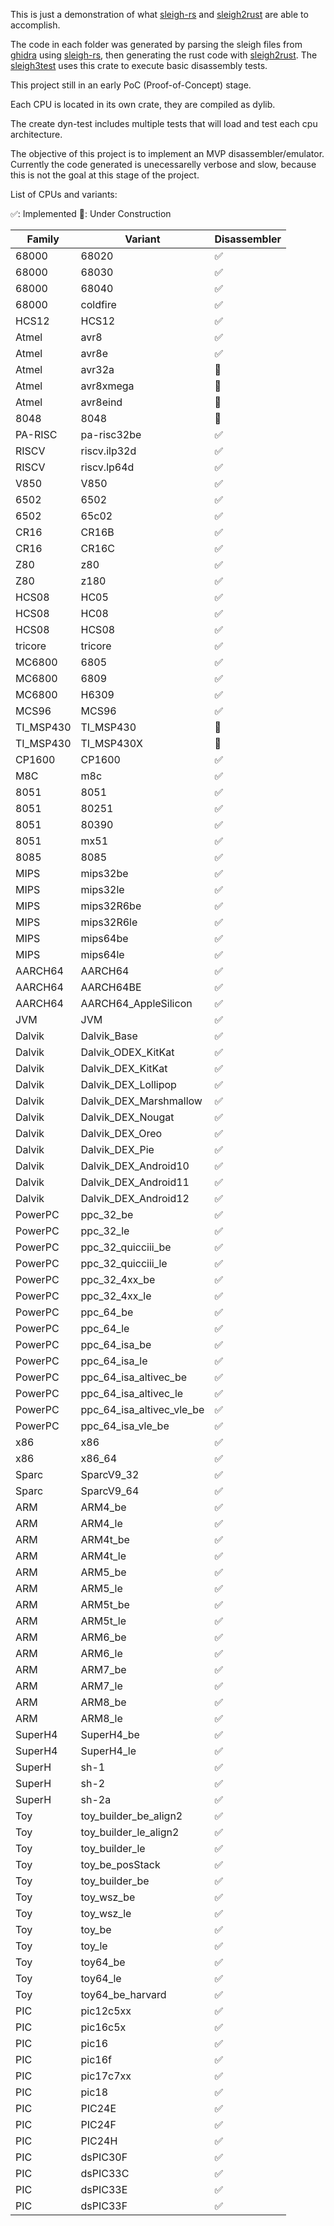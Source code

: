 This is just a demonstration of what
[sleigh-rs](https://github.com/rbran/sleigh-rs) and
[sleigh2rust](https://github.com/rbran/sleigh2rust) are able to accomplish.

The code in each folder was generated by parsing the sleigh files from
[ghidra](https://github.com/NationalSecurityAgency/ghidra) using
[sleigh-rs](https://github.com/rbran/sleigh-rs), then generating the rust code
with [sleigh2rust](https://github.com/rbran/sleigh2rust).
The [sleigh3test](https://github.com/rbran/sleigh3test) uses this crate to
execute basic disassembly tests.

This project still in an early PoC (Proof-of-Concept) stage.

Each CPU is located in its own crate, they are compiled as dylib.

The create dyn-test includes multiple tests that will load and test
each cpu architecture.

The objective of this project is to implement an MVP disassembler/emulator.
Currently the code generated is unecessarelly verbose and slow, because this is
not the goal at this stage of the project.

List of CPUs and variants:

✅: Implemented
🚧: Under Construction

|Family|Variant|Disassembler|
|------|-------|------------|
|68000|68020|✅|
|68000|68030|✅|
|68000|68040|✅|
|68000|coldfire|✅|
|HCS12|HCS12|✅|
|Atmel|avr8|✅|
|Atmel|avr8e|✅|
|Atmel|avr32a|🚧|
|Atmel|avr8xmega|🚧|
|Atmel|avr8eind|🚧|
|8048|8048|🚧|
|PA-RISC|pa-risc32be|✅|
|RISCV|riscv.ilp32d|✅|
|RISCV|riscv.lp64d|✅|
|V850|V850|✅|
|6502|6502|✅|
|6502|65c02|✅|
|CR16|CR16B|✅|
|CR16|CR16C|✅|
|Z80|z80|✅|
|Z80|z180|✅|
|HCS08|HC05|✅|
|HCS08|HC08|✅|
|HCS08|HCS08|✅|
|tricore|tricore|✅|
|MC6800|6805|✅|
|MC6800|6809|✅|
|MC6800|H6309|✅|
|MCS96|MCS96|✅|
|TI_MSP430|TI_MSP430|🚧|
|TI_MSP430|TI_MSP430X|🚧|
|CP1600|CP1600|✅|
|M8C|m8c|✅|
|8051|8051|✅|
|8051|80251|✅|
|8051|80390|✅|
|8051|mx51|✅|
|8085|8085|✅|
|MIPS|mips32be|✅|
|MIPS|mips32le|✅|
|MIPS|mips32R6be|✅|
|MIPS|mips32R6le|✅|
|MIPS|mips64be|✅|
|MIPS|mips64le|✅|
|AARCH64|AARCH64|✅|
|AARCH64|AARCH64BE|✅|
|AARCH64|AARCH64_AppleSilicon|✅|
|JVM|JVM|✅|
|Dalvik|Dalvik_Base|✅|
|Dalvik|Dalvik_ODEX_KitKat|✅|
|Dalvik|Dalvik_DEX_KitKat|✅|
|Dalvik|Dalvik_DEX_Lollipop|✅|
|Dalvik|Dalvik_DEX_Marshmallow|✅|
|Dalvik|Dalvik_DEX_Nougat|✅|
|Dalvik|Dalvik_DEX_Oreo|✅|
|Dalvik|Dalvik_DEX_Pie|✅|
|Dalvik|Dalvik_DEX_Android10|✅|
|Dalvik|Dalvik_DEX_Android11|✅|
|Dalvik|Dalvik_DEX_Android12|✅|
|PowerPC|ppc_32_be|✅|
|PowerPC|ppc_32_le|✅|
|PowerPC|ppc_32_quicciii_be|✅|
|PowerPC|ppc_32_quicciii_le|✅|
|PowerPC|ppc_32_4xx_be|✅|
|PowerPC|ppc_32_4xx_le|✅|
|PowerPC|ppc_64_be|✅|
|PowerPC|ppc_64_le|✅|
|PowerPC|ppc_64_isa_be|✅|
|PowerPC|ppc_64_isa_le|✅|
|PowerPC|ppc_64_isa_altivec_be|✅|
|PowerPC|ppc_64_isa_altivec_le|✅|
|PowerPC|ppc_64_isa_altivec_vle_be|✅|
|PowerPC|ppc_64_isa_vle_be|✅|
|x86|x86|✅|
|x86|x86_64|✅|
|Sparc|SparcV9_32|✅|
|Sparc|SparcV9_64|✅|
|ARM|ARM4_be|✅|
|ARM|ARM4_le|✅|
|ARM|ARM4t_be|✅|
|ARM|ARM4t_le|✅|
|ARM|ARM5_be|✅|
|ARM|ARM5_le|✅|
|ARM|ARM5t_be|✅|
|ARM|ARM5t_le|✅|
|ARM|ARM6_be|✅|
|ARM|ARM6_le|✅|
|ARM|ARM7_be|✅|
|ARM|ARM7_le|✅|
|ARM|ARM8_be|✅|
|ARM|ARM8_le|✅|
|SuperH4|SuperH4_be|✅|
|SuperH4|SuperH4_le|✅|
|SuperH|sh-1|✅|
|SuperH|sh-2|✅|
|SuperH|sh-2a|✅|
|Toy|toy_builder_be_align2|✅|
|Toy|toy_builder_le_align2|✅|
|Toy|toy_builder_le|✅|
|Toy|toy_be_posStack|✅|
|Toy|toy_builder_be|✅|
|Toy|toy_wsz_be|✅|
|Toy|toy_wsz_le|✅|
|Toy|toy_be|✅|
|Toy|toy_le|✅|
|Toy|toy64_be|✅|
|Toy|toy64_le|✅|
|Toy|toy64_be_harvard|✅|
|PIC|pic12c5xx|✅|
|PIC|pic16c5x|✅|
|PIC|pic16|✅|
|PIC|pic16f|✅|
|PIC|pic17c7xx|✅|
|PIC|pic18|✅|
|PIC|PIC24E|✅|
|PIC|PIC24F|✅|
|PIC|PIC24H|✅|
|PIC|dsPIC30F|✅|
|PIC|dsPIC33C|✅|
|PIC|dsPIC33E|✅|
|PIC|dsPIC33F|✅|
